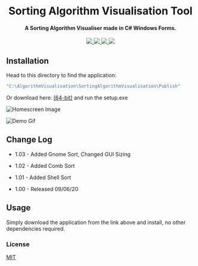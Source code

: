 <h1 align="center">
  Sorting Algorithm Visualisation Tool 
</h1>

<h4 align="center">A Sorting Algorithm Visualiser made in C# Windows Forms.</h4>

<p align="center">
  <a href="https://scrutinizer-ci.com/g/pH7Software/pH7-Social-Dating-CMS/build-status/master">
      <img src="https://scrutinizer-ci.com/g/pH7Software/pH7-Social-Dating-CMS/badges/build.png?b=master">
  </a>
  <a href="https://img.shields.io/badge/version-v1.03-blue">
    <img src="https://img.shields.io/badge/version-v1.03-blue">
  </a>
  <a href="https://github.com/nathanjukes/Sorting-Algorithm-Visualisation/blob/master/LICENSE.md">
    <img src="https://img.shields.io/github/license/Naereen/StrapDown.js.svg">
  </a>
  <a href="https%3A%2F%2Fgithub.com%2Fnathanjukes%2FSorting-Algorithm-Visualisation-Tool&text=Check%20out%20this%20Sorting%20Algortihm%20Visualiser%20on%20Github">
    <img src="https://img.shields.io/twitter/url/http/shields.io.svg?style=social">
  </a>
</p>

## Installation
Head to this directory to find the application: 
```bash
"C:\AlgorithmVisualisation\SortingAlgorithmVisualisation\Publish" 
```
Or download here:
[(64-bit)](https://github.com/nathanjukes/Sorting-Algorithm-Visualisation/raw/master/SortingAlgorithmVisualisation/bin/ApplicationDownload.zip) and run the setup.exe


![Homescreen Image](https://github.com/nathanjukes/Sorting-Algorithm-Visualisation/blob/master/Assets/DisplayPicture.JPG)

![Demo Gif](https://github.com/nathanjukes/Sorting-Algorithm-Visualisation/blob/master/Assets/DemoRecording.gif)

## Change Log

- 1.03 - Added Gnome Sort, Changed GUI Sizing

- 1.02 - Added Comb Sort

- 1.01 - Added Shell Sort

- 1.00 - Released 09/06/20


## Usage

Simply download the application from the link above and install, no other dependencies required.


### License
[MIT](https://github.com/nathanjukes/Sorting-Algorithm-Visualisation/blob/master/LICENSE.md)
